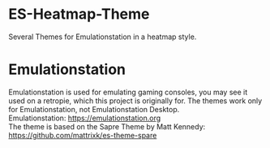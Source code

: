 # ES-Heatmap-Theme
Several Themes for Emulationstation in a heatmap style. 
# Emulationstation
Emulationstation is used for emulating gaming consoles, you may see it used on a retropie, which this project is originally for. The themes work only for Emulationstation, not Emulationstation Desktop.<br>
Emulationstation: https://emulationstation.org <br>
The theme is based on the Sapre Theme by Matt Kennedy: https://github.com/mattrixk/es-theme-spare
